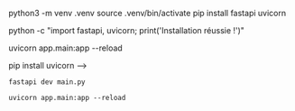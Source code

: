 python3 -m venv .venv
source .venv/bin/activate
pip install fastapi uvicorn

python -c "import fastapi, uvicorn; print('Installation réussie !')"

uvicorn app.main:app --reload

<!-- python3 -m venv .venv
source .venv/bin/activate
pip install fastapi uvicorn pydantic -->
<!-- pip install "fastapi[standard]" pydantic -->
<!-- pip install starlette
<!-- You'll also want to install an ASGI server, such as uvicorn, daphne, or hypercorn. -->
pip install uvicorn -->


<!-- When you install with pip install "fastapi[standard]" it comes with some default optional standard dependencies.
If you don't want to have those optional dependencies, you can instead install pip install fastapi. -->

```
fastapi dev main.py
```

```
uvicorn app.main:app --reload
```